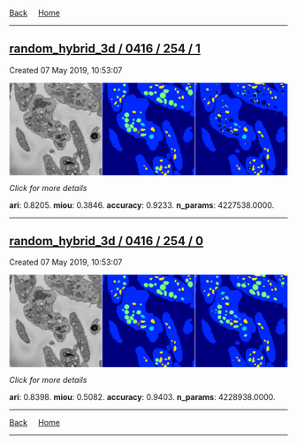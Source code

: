 
[Back](..)&nbsp;&nbsp;&nbsp;&nbsp;&nbsp;[Home](https://leapmanlab.github.io/snapshots)

---

<div class="summary"><a href="1"><h2>random_hybrid_3d / 0416 / 254 / 1</h2></a><p>Created 07 May 2019, 10:53:07
</p><a href="1"><img src="1/media/summary.png" align="center"></a><p>
<i>Click for more details</i>
</p></div>

**ari**: 0.8205. **miou**: 0.3846. **accuracy**: 0.9233. **n_params**: 4227538.0000. 

---

<div class="summary"><a href="0"><h2>random_hybrid_3d / 0416 / 254 / 0</h2></a><p>Created 07 May 2019, 10:53:07
</p><a href="0"><img src="0/media/summary.png" align="center"></a><p>
<i>Click for more details</i>
</p></div>

**ari**: 0.8398. **miou**: 0.5082. **accuracy**: 0.9403. **n_params**: 4228938.0000. 

---

[Back](..)&nbsp;&nbsp;&nbsp;&nbsp;&nbsp;[Home](https://leapmanlab.github.io/snapshots)

---